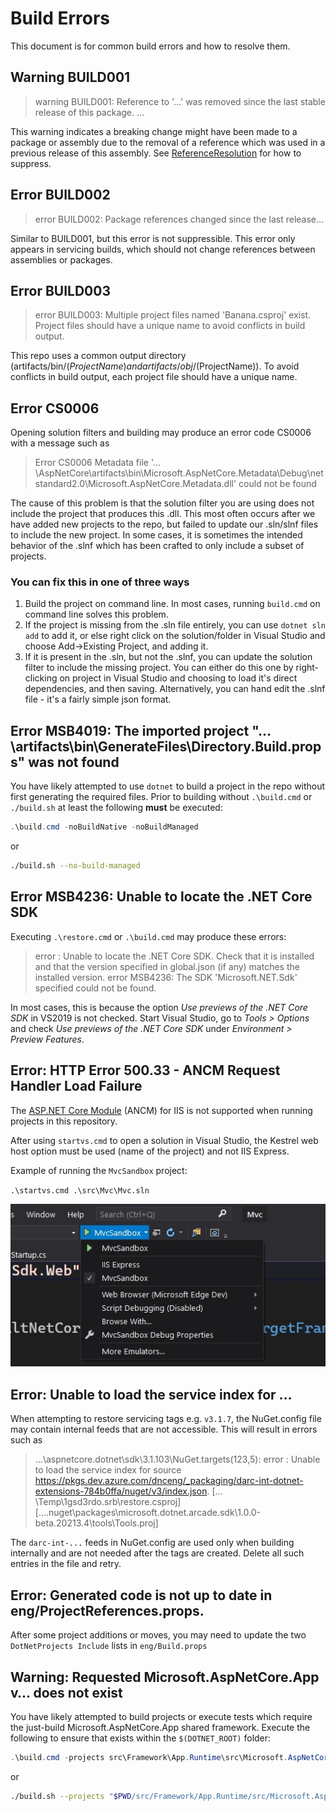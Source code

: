 # Build Errors

This document is for common build errors and how to resolve them.

## Warning BUILD001

> warning BUILD001: Reference to '&hellip;' was removed since the last stable release of this package. &hellip;

This warning indicates a breaking change might have been made to a package or assembly due to the removal of a reference which was used
in a previous release of this assembly. See [ReferenceResolution](./ReferenceResolution.md) for how to suppress.

## Error BUILD002

> error BUILD002: Package references changed since the last release&hellip;

Similar to BUILD001, but this error is not suppressible. This error only appears in servicing builds, which should not change references between assemblies or packages.

## Error BUILD003

> error BUILD003: Multiple project files named 'Banana.csproj' exist. Project files should have a unique name to avoid conflicts in build output.

This repo uses a common output directory (artifacts/bin/$(ProjectName) and artifacts/obj/$(ProjectName)). To avoid conflicts in build output, each
project file should have a unique name.

## Error CS0006

Opening solution filters and building may produce an error code CS0006 with a message such as

> Error CS0006 Metadata file '&hellip;\AspNetCore\artifacts\bin\Microsoft.AspNetCore.Metadata\Debug\netstandard2.0\Microsoft.AspNetCore.Metadata.dll' could not be found

The cause of this problem is that the solution filter you are using does not include the project that produces this .dll. This most often occurs after we have added new projects to the repo, but failed to update our .sln/slnf files to include the new project. In some cases, it is sometimes the intended behavior of the .slnf which has been crafted to only include a subset of projects.

### You can fix this in one of three ways

1. Build the project on command line. In most cases, running `build.cmd` on command line solves this problem.
2. If the project is missing from the .sln file entirely, you can use `dotnet sln add` to add it, or else right click on the solution/folder in Visual Studio and choose Add->Existing Project, and adding it.
3. If it is present in the .sln, but not the .slnf, you can update the solution filter to include the missing project. You can either do this one by right-clicking on project in Visual Studio and choosing to load it's direct dependencies, and then saving.  Alternatively, you can hand edit the .slnf file - it's a fairly simple json format.

## Error MSB4019: The imported project "&hellip;\artifacts\bin\GenerateFiles\Directory.Build.props" was not found

You have likely attempted to use `dotnet` to build a project in the repo without first generating the required files.
Prior to building without `.\build.cmd` or `./build.sh` at least the following **must** be executed:

```powershell
.\build.cmd -noBuildNative -noBuildManaged
```

or

```bash
./build.sh --no-build-managed
```

## Error MSB4236: Unable to locate the .NET Core SDK

Executing `.\restore.cmd` or `.\build.cmd` may produce these errors:

> error : Unable to locate the .NET Core SDK. Check that it is installed and that the version specified in global.json (if any) matches the installed version.
> error MSB4236: The SDK 'Microsoft.NET.Sdk' specified could not be found.

In most cases, this is because the option _Use previews of the .NET Core SDK_ in VS2019 is not checked. Start Visual Studio, go to _Tools > Options_ and check _Use previews of the .NET Core SDK_ under _Environment > Preview Features_.

## Error: HTTP Error 500.33 - ANCM Request Handler Load Failure

The [ASP.NET Core Module](https://docs.microsoft.com/aspnet/core/host-and-deploy/aspnet-core-module) (ANCM) for IIS is not supported when running projects in this repository.

After using `startvs.cmd` to open a solution in Visual Studio, the Kestrel web host option must be used (name of the project) and not IIS Express.

Example of running the `MvcSandbox` project:

`.\startvs.cmd .\src\Mvc\Mvc.sln`

![Web host options in Visual Studio](./vs-iis-express-aspnet-core-mvc-sandbox.jpg)

## Error: Unable to load the service index for &hellip;

When attempting to restore servicing tags e.g. `v3.1.7`,  the NuGet.config file may contain internal feeds that are not accessible. This will result in errors such as

> &hellip;\aspnetcore\.dotnet\sdk\3.1.103\NuGet.targets(123,5): error : Unable to load the service index for source https://pkgs.dev.azure.com/dnceng/_packaging/darc-int-dotnet-extensions-784b0ffa/nuget/v3/index.json. [&hellip;\Temp\1gsd3rdo.srb\restore.csproj] [&hellip;\.nuget\packages\microsoft.dotnet.arcade.sdk\1.0.0-beta.20213.4\tools\Tools.proj]

The `darc-int-...` feeds in NuGet.config are used only when building internally and are not needed after the tags are created. Delete all such entries in the file and retry.

## Error: Generated code is not up to date in eng/ProjectReferences.props.

After some project additions or moves, you may need to update the two `DotNetProjects Include` lists in `eng/Build.props`

## Warning: Requested Microsoft.AspNetCore.App v&hellip; does not exist

You have likely attempted to build projects or execute tests which require the just-build Microsoft.AspNetCore.App
shared framework. Execute the following to ensure that exists within the `$(DOTNET_ROOT)` folder:

```powershell
.\build.cmd -projects src\Framework\App.Runtime\src\Microsoft.AspNetCore.App.Runtime.csproj
```

or

```bash
./build.sh --projects "$PWD/src/Framework/App.Runtime/src/Microsoft.AspNetCore.App.Runtime.csproj"
```

